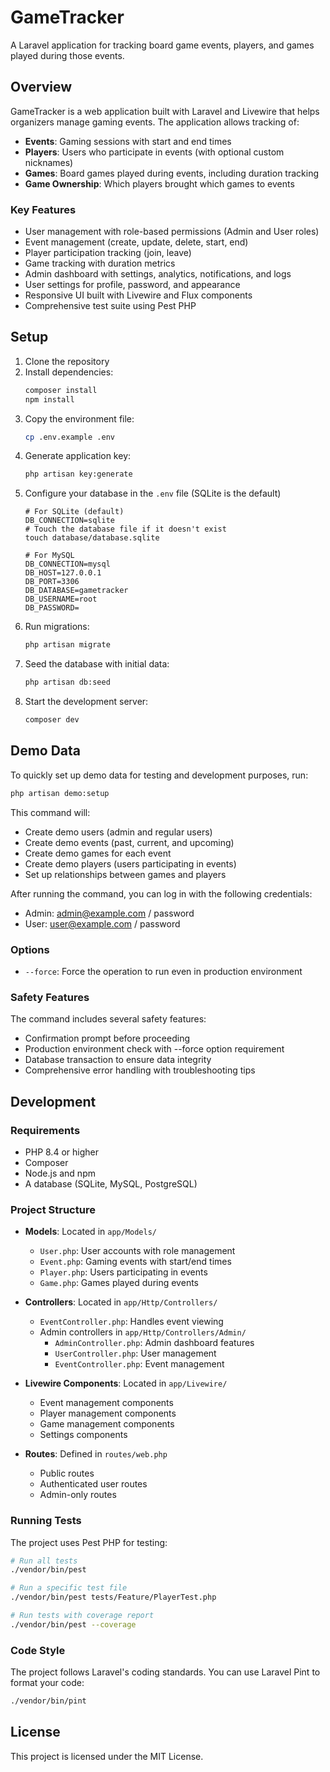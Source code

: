 # GameTracker

A Laravel application for tracking board game events, players, and games played during those events.

## Overview

GameTracker is a web application built with Laravel and Livewire that helps organizers manage gaming events. The application allows tracking of:

- **Events**: Gaming sessions with start and end times
- **Players**: Users who participate in events (with optional custom nicknames)
- **Games**: Board games played during events, including duration tracking
- **Game Ownership**: Which players brought which games to events

### Key Features

- User management with role-based permissions (Admin and User roles)
- Event management (create, update, delete, start, end)
- Player participation tracking (join, leave)
- Game tracking with duration metrics
- Admin dashboard with settings, analytics, notifications, and logs
- User settings for profile, password, and appearance
- Responsive UI built with Livewire and Flux components
- Comprehensive test suite using Pest PHP

## Setup

1. Clone the repository
2. Install dependencies:
   ```bash
   composer install
   npm install
   ```
3. Copy the environment file:
   ```bash
   cp .env.example .env
   ```
4. Generate application key:
   ```bash
   php artisan key:generate
   ```
5. Configure your database in the `.env` file (SQLite is the default)
   ```
   # For SQLite (default)
   DB_CONNECTION=sqlite
   # Touch the database file if it doesn't exist
   touch database/database.sqlite

   # For MySQL
   DB_CONNECTION=mysql
   DB_HOST=127.0.0.1
   DB_PORT=3306
   DB_DATABASE=gametracker
   DB_USERNAME=root
   DB_PASSWORD=
   ```
6. Run migrations:
   ```bash
   php artisan migrate
   ```
7. Seed the database with initial data:
   ```bash
   php artisan db:seed
   ```
8. Start the development server:
   ```bash
   composer dev
   ```

## Demo Data

To quickly set up demo data for testing and development purposes, run:

```bash
php artisan demo:setup
```

This command will:
- Create demo users (admin and regular users)
- Create demo events (past, current, and upcoming)
- Create demo games for each event
- Create demo players (users participating in events)
- Set up relationships between games and players

After running the command, you can log in with the following credentials:
- Admin: admin@example.com / password
- User: user@example.com / password

### Options

- `--force`: Force the operation to run even in production environment

### Safety Features

The command includes several safety features:
- Confirmation prompt before proceeding
- Production environment check with --force option requirement
- Database transaction to ensure data integrity
- Comprehensive error handling with troubleshooting tips

## Development

### Requirements

- PHP 8.4 or higher
- Composer
- Node.js and npm
- A database (SQLite, MySQL, PostgreSQL)

### Project Structure

- **Models**: Located in `app/Models/`
  - `User.php`: User accounts with role management
  - `Event.php`: Gaming events with start/end times
  - `Player.php`: Users participating in events
  - `Game.php`: Games played during events

- **Controllers**: Located in `app/Http/Controllers/`
  - `EventController.php`: Handles event viewing
  - Admin controllers in `app/Http/Controllers/Admin/`
    - `AdminController.php`: Admin dashboard features
    - `UserController.php`: User management
    - `EventController.php`: Event management

- **Livewire Components**: Located in `app/Livewire/`
  - Event management components
  - Player management components
  - Game management components
  - Settings components

- **Routes**: Defined in `routes/web.php`
  - Public routes
  - Authenticated user routes
  - Admin-only routes

### Running Tests

The project uses Pest PHP for testing:

```bash
# Run all tests
./vendor/bin/pest

# Run a specific test file
./vendor/bin/pest tests/Feature/PlayerTest.php

# Run tests with coverage report
./vendor/bin/pest --coverage
```

### Code Style

The project follows Laravel's coding standards. You can use Laravel Pint to format your code:

```bash
./vendor/bin/pint
```

## License

This project is licensed under the MIT License.
